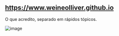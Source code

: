 ## https://www.weineolliver.github.io
O que acredito, separado em rápidos tópicos.

![image](https://www.weineolliver.github.io/images/weine.png)
